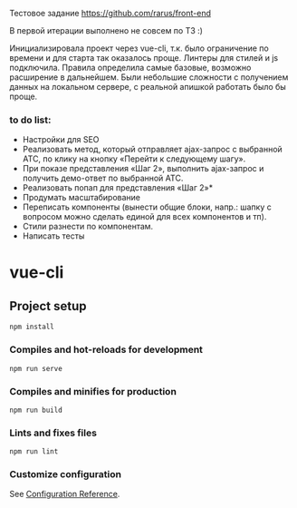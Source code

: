 
Тестовое задание https://github.com/rarus/front-end

В первой итерации выполнено не совсем по ТЗ :) 

Инициализировала проект через vue-cli, т.к. было ограничение по времени и для старта так оказалось проще.
Линтеры для стилей и js подключила. Правила определила самые базовые, возможно расширение в дальнейшем.
Были небольшие сложности с получением данных на локальном сервере, с реальной апишкой работать было бы проще.

### to do list: ### 
* Настройки для SEO
* Реализовать метод, который отправляет ajax-запрос с выбранной АТС, по клику на кнопку «Перейти к следующему шагу».
* При показе представления «Шаг 2», выполнить ajax-запрос и получить демо-ответ по выбранной АТС.
* Реализовать попап для представления «Шаг 2»* 
* Продумать масштабирование
* Переписать компоненты (вынести общие блоки, напр.: шапку с вопросом можно сделать единой для всех компонентов и тп).
* Стили разнести по компонентам.
* Написать тесты




# vue-cli

## Project setup
```
npm install
```

### Compiles and hot-reloads for development
```
npm run serve
```

### Compiles and minifies for production
```
npm run build
```

### Lints and fixes files
```
npm run lint
```

### Customize configuration
See [Configuration Reference](https://cli.vuejs.org/config/).
